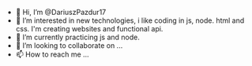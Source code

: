 - 👋 Hi, I’m @DariuszPazdur17
- 👀 I’m interested in new technologies, i like coding in js, node. html and css. I'm creating websites and functional api.
- 🌱 I’m currently practicing js and node.
- 💞️ I’m looking to collaborate on ...
- 📫 How to reach me ...

<!---
DariuszPazdur17/DariuszPazdur17 is a ✨ special ✨ repository because its `README.md` (this file) appears on your GitHub profile.
You can click the Preview link to take a look at your changes.
--->
